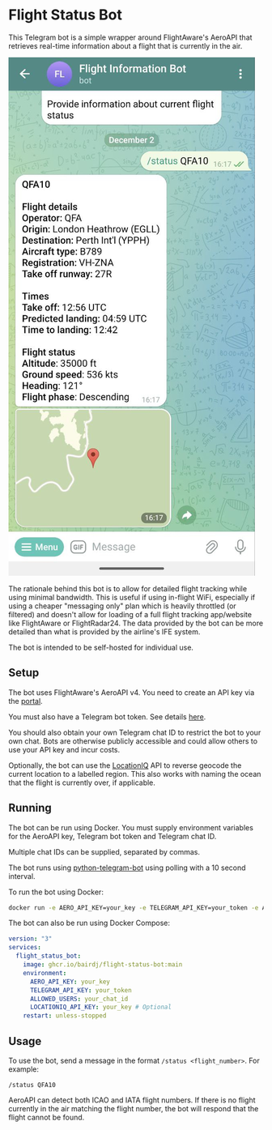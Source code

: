 # Flight Status Bot

This Telegram bot is a simple wrapper around FlightAware's AeroAPI that retrieves real-time
information about a flight that is currently in the air.

![Example bot usage](/assets/screenshots/example.jpg)

The rationale behind this bot is to allow for detailed flight tracking while using minimal
bandwidth. This is useful if using in-flight WiFi, especially if using a cheaper "messaging only"
plan which is heavily throttled (or filtered) and doesn't allow for loading of a full flight tracking
app/website like FlightAware or FlightRadar24. The data provided by the bot can be more detailed
than what is provided by the airline's IFE system.

The bot is intended to be self-hosted for individual use.


## Setup

The bot uses FlightAware's AeroAPI v4. You need to create an API key via the [portal](https://www.flightaware.com/aeroapi/portal/).

You must also have a Telegram bot token. See details [here](https://core.telegram.org/bots/features#creating-a-new-bot).

You should also obtain your own Telegram chat ID to restrict the bot to your own chat. Bots are otherwise publicly
accessible and could allow others to use your API key and incur costs.

Optionally, the bot can use the [LocationIQ](https://locationiq.com/) API to reverse geocode the current location
to a labelled region. This also works with naming the ocean that the flight is currently over, if applicable.


## Running

The bot can be run using Docker. You must supply environment variables for the AeroAPI key, Telegram bot token
and Telegram chat ID.

Multiple chat IDs can be supplied, separated by commas.

The bot runs using [python-telegram-bot](https://github.com/python-telegram-bot/python-telegram-bot) using polling
with a 10 second interval.

To run the bot using Docker:

```bash
docker run -e AERO_API_KEY=your_key -e TELEGRAM_API_KEY=your_token -e ALLOWED_USERS=your_chat_id ghcr.io/bairdj/flight-status-bot:main
```

The bot can also be run using Docker Compose:

```yaml
version: "3"
services:
  flight_status_bot:
    image: ghcr.io/bairdj/flight-status-bot:main
    environment:
      AERO_API_KEY: your_key
      TELEGRAM_API_KEY: your_token
      ALLOWED_USERS: your_chat_id
      LOCATIONIQ_API_KEY: your_key # Optional
    restart: unless-stopped
```

## Usage

To use the bot, send a message in the format `/status <flight_number>`. For example:

```
/status QFA10
```

AeroAPI can detect both ICAO and IATA flight numbers. If there is no flight currently in the
air matching the flight number, the bot will respond that the flight cannot be found.
